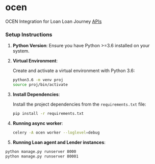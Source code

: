 # ocen
OCEN Integration for Loan Loan Journey [APIs](https://ocen.dev/docs/loan_journey/auction_and_offer/)


### Setup Instructions

1. **Python Version**: Ensure you have Python >=3.6 installed on your system.

2. **Virtual Environment**:

   Create and activate a virtual environment with Python 3.6:

   ```bash
   python3.6 -m venv proj
   source proj/bin/activate
   ```

3. **Install Dependencies**:

   Install the project dependencies from the `requirements.txt` file:

   ```bash
   pip install -r requirements.txt
   ```

4. **Running async worker**:
   
   ```bash
   celery -A ocen worker --loglevel=debug
   ```

5. **Running Loan agent and Lender instances**:
   
  ```bash
  python manage.py runserver 8000
  python manage.py runserver 80001
  ```
